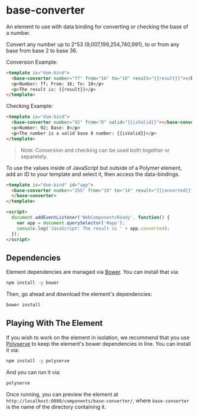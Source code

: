 # base-converter

An element to use with data binding for converting or checking the base of a number.

Convert any number up to 2^53 (9,007,199,254,740,991),
to or from any base from base 2 to base 36.

Conversion Example:

```html
<template is="dom-bind">
  <base-converter number="ff" from="16" to="10" result="{{result}}"></base-converter>
  <p>Number: ff; From: 16; To: 10</p>
  <p>The result is: {{result}}</p>
</template>
```

Checking Example:

```html
<template is="dom-bind">
  <base-converter number="92" from="8" valid="{{isValid}}"></base-converter>
  <p>Number: 92; Base: 8</p>
  <p>The number is a valid base 8 number: {{isValid}}</p>
</template>
```

> Note: Conversion and checking can be used both together or separetely.

To use the values inside of JavaScript but outside of a Polymer element,
add an ID to your template and select it, then access the data-bindings.

```html
<template is="dom-bind" id="app">
  <base-converter number="255" from="10" to="16" result="{{converted}}">
  </base-converter>
</template>

<script>
  document.addEventListener('WebComponentsReady', function() {
    var app = document.querySelector('#app');
    console.log('JavaScript: The result is ' + app.converted);
  });
</script>
```


## Dependencies

Element dependencies are managed via [Bower](http://bower.io/). You can
install that via:

```sh
npm install -g bower
```

Then, go ahead and download the element's dependencies:

```sh
bower install
```


## Playing With The Element

If you wish to work on the element in isolation, we recommend that you use
[Polyserve](https://github.com/PolymerLabs/polyserve) to keep the element's
bower dependencies in line. You can install it via:

```sh
npm install -g polyserve
```

And you can run it via:

```sh
polyserve
```

Once running, you can preview the element at
`http://localhost:8080/components/base-converter/`, where `base-converter` is the name of the directory containing it.
